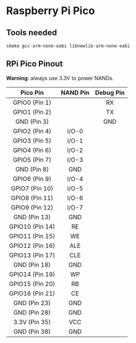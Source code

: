 Raspberry Pi Pico
=================

Tools needed
------------

```
cmake gcc-arm-none-eabi libnewlib-arm-none-eabi
```

RPi Pico Pinout
---------------

__Warning:__ always use 3.3V to power NANDs.

| Pico Pin        | NAND Pin | Debug Pin |
|:---------------:|:--------:|:---------:|
| GPIO0 (Pin 1)   |          | RX        |
| GPIO1 (Pin 2)   |          | TX        |
| GND (Pin 3)     |          | GND       |
| GPIO2 (Pin 4)   | I/O-0    |           |
| GPIO3 (Pin 5)   | I/O-1    |           |
| GPIO4 (Pin 6)   | I/O-2    |           |
| GPIO5 (Pin 7)   | I/O-3    |           |
| GND (Pin 8)     | GND      |           |
| GPIO6 (Pin 9)   | I/O-4    |           |
| GPIO7 (Pin 10)  | I/O-5    |           |
| GPIO8 (Pin 11)  | I/O-6    |           |
| GPIO9 (Pin 12)  | I/O-7    |           |
| GND (Pin 13)    | GND      |           |
| GPIO10 (Pin 14) | RE       |           |
| GPIO11 (Pin 15) | WE       |           |
| GPIO12 (Pin 16) | ALE      |           |
| GPIO13 (Pin 17) | CLE      |           |
| GND (Pin 18)    | GND      |           |
| GPIO14 (Pin 19) | WP       |           |
| GPIO15 (Pin 20) | RB       |           |
| GPIO16 (Pin 21) | CE       |           |
| GND (Pin 23)    | GND      |           |
| GND (Pin 28)    | GND      |           |
| 3.3V (Pin 35)   | VCC      |           |
| GND (Pin 38)    | GND      |           |
